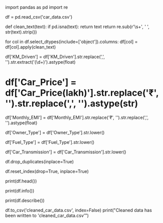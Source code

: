 import pandas as pd
import re

df = pd.read_csv('car_data.csv')

def clean_text(text):
    if pd.isna(text):
        return text
    return re.sub(r'\s+', ' ', str(text).strip())

for col in df.select_dtypes(include=['object']).columns:
    df[col] = df[col].apply(clean_text)

df['KM_Driven'] = df['KM_Driven'].str.replace(',', '').str.extract('(\d+)').astype(float)

# df['Car_Price'] = df['Car_Price(lakh)'].str.replace('₹', '').str.replace(',', '').astype(str)

df['Monthly_EMI'] = df['Monthly_EMI'].str.replace('₹', '').str.replace(',', '').astype(float)

df['Owner_Type'] = df['Owner_Type'].str.lower()

df['Fuel_Type'] = df['Fuel_Type'].str.lower()

df['Car_Transmission'] = df['Car_Transmission'].str.lower()

df.drop_duplicates(inplace=True)

df.reset_index(drop=True, inplace=True)

print(df.head())

print(df.info())

print(df.describe())

df.to_csv('cleaned_car_data.csv', index=False)
print("Cleaned data has been written to 'cleaned_car_data.csv'")
